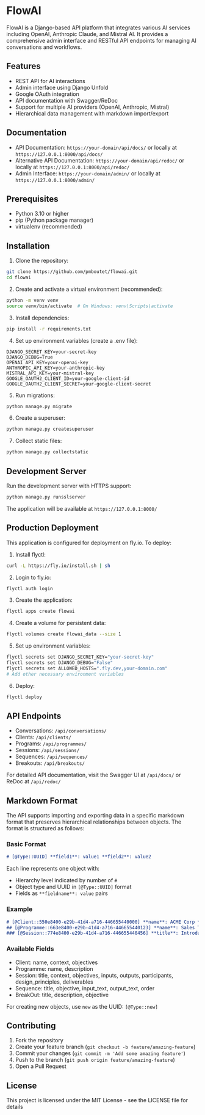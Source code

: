 # FlowAI

FlowAI is a Django-based API platform that integrates various AI services including OpenAI, Anthropic Claude, and Mistral AI. It provides a comprehensive admin interface and RESTful API endpoints for managing AI conversations and workflows.

## Features

- REST API for AI interactions
- Admin interface using Django Unfold
- Google OAuth integration
- API documentation with Swagger/ReDoc
- Support for multiple AI providers (OpenAI, Anthropic, Mistral)
- Hierarchical data management with markdown import/export

## Documentation

- API Documentation: `https://your-domain/api/docs/` or locally at `https://127.0.0.1:8000/api/docs/`
- Alternative API Documentation: `https://your-domain/api/redoc/` or locally at `https://127.0.0.1:8000/api/redoc/`
- Admin Interface: `https://your-domain/admin/` or locally at `https://127.0.0.1:8000/admin/`

## Prerequisites

- Python 3.10 or higher
- pip (Python package manager)
- virtualenv (recommended)

## Installation

1. Clone the repository:
```bash
git clone https://github.com/pmboutet/flowai.git
cd flowai
```

2. Create and activate a virtual environment (recommended):
```bash
python -m venv venv
source venv/bin/activate  # On Windows: venv\Scripts\activate
```

3. Install dependencies:
```bash
pip install -r requirements.txt
```

4. Set up environment variables (create a .env file):
```env
DJANGO_SECRET_KEY=your-secret-key
DJANGO_DEBUG=True
OPENAI_API_KEY=your-openai-key
ANTHROPIC_API_KEY=your-anthropic-key
MISTRAL_API_KEY=your-mistral-key
GOOGLE_OAUTH2_CLIENT_ID=your-google-client-id
GOOGLE_OAUTH2_CLIENT_SECRET=your-google-client-secret
```

5. Run migrations:
```bash
python manage.py migrate
```

6. Create a superuser:
```bash
python manage.py createsuperuser
```

7. Collect static files:
```bash
python manage.py collectstatic
```

## Development Server

Run the development server with HTTPS support:
```bash
python manage.py runsslserver
```

The application will be available at `https://127.0.0.1:8000/`

## Production Deployment

This application is configured for deployment on fly.io. To deploy:

1. Install flyctl:
```bash
curl -L https://fly.io/install.sh | sh
```

2. Login to fly.io:
```bash
flyctl auth login
```

3. Create the application:
```bash
flyctl apps create flowai
```

4. Create a volume for persistent data:
```bash
flyctl volumes create flowai_data --size 1
```

5. Set up environment variables:
```bash
flyctl secrets set DJANGO_SECRET_KEY="your-secret-key"
flyctl secrets set DJANGO_DEBUG="False"
flyctl secrets set ALLOWED_HOSTS=".fly.dev,your-domain.com"
# Add other necessary environment variables
```

6. Deploy:
```bash
flyctl deploy
```

## API Endpoints

- Conversations: `/api/conversations/`
- Clients: `/api/clients/`
- Programs: `/api/programmes/`
- Sessions: `/api/sessions/`
- Sequences: `/api/sequences/`
- Breakouts: `/api/breakouts/`

For detailed API documentation, visit the Swagger UI at `/api/docs/` or ReDoc at `/api/redoc/`

## Markdown Format

The API supports importing and exporting data in a specific markdown format that preserves hierarchical relationships between objects. The format is structured as follows:

### Basic Format
```markdown
# [@Type::UUID] **field1**: value1 **field2**: value2
```

Each line represents one object with:
- Hierarchy level indicated by number of `#`
- Object type and UUID in `[@Type::UUID]` format
- Fields as `**fieldname**: value` pairs

### Example
```markdown
# [@Client::550e8400-e29b-41d4-a716-446655440000] **name**: ACME Corp **context**: Global company
## [@Programme::663e8400-e29b-41d4-a716-446655440123] **name**: Sales Training
### [@Session::774e8400-e29b-41d4-a716-446655440456] **title**: Introduction
```

### Available Fields
- Client: name, context, objectives
- Programme: name, description
- Session: title, context, objectives, inputs, outputs, participants, design_principles, deliverables
- Sequence: title, objective, input_text, output_text, order
- BreakOut: title, description, objective

For creating new objects, use `new` as the UUID: `[@Type::new]`

## Contributing

1. Fork the repository
2. Create your feature branch (`git checkout -b feature/amazing-feature`)
3. Commit your changes (`git commit -m 'Add some amazing feature'`)
4. Push to the branch (`git push origin feature/amazing-feature`)
5. Open a Pull Request

## License

This project is licensed under the MIT License - see the LICENSE file for details